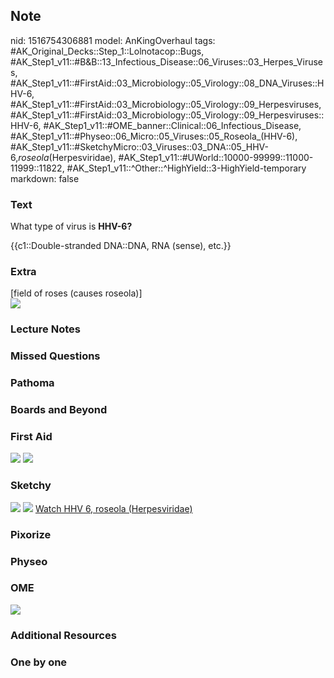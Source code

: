 ## Note
nid: 1516754306881
model: AnKingOverhaul
tags: #AK_Original_Decks::Step_1::Lolnotacop::Bugs, #AK_Step1_v11::#B&B::13_Infectious_Disease::06_Viruses::03_Herpes_Viruses, #AK_Step1_v11::#FirstAid::03_Microbiology::05_Virology::08_DNA_Viruses::HHV-6, #AK_Step1_v11::#FirstAid::03_Microbiology::05_Virology::09_Herpesviruses, #AK_Step1_v11::#FirstAid::03_Microbiology::05_Virology::09_Herpesviruses::HHV-6, #AK_Step1_v11::#OME_banner::Clinical::06_Infectious_Disease, #AK_Step1_v11::#Physeo::06_Micro::05_Viruses::05_Roseola_(HHV-6), #AK_Step1_v11::#SketchyMicro::03_Viruses::03_DNA::05_HHV-6,_roseola_(Herpesviridae), #AK_Step1_v11::#UWorld::10000-99999::11000-11999::11822, #AK_Step1_v11::^Other::^HighYield::3-HighYield-temporary
markdown: false

### Text
What type of virus is <b>HHV-6?</b>
<div>
  {{c1::Double-stranded DNA::DNA, RNA (sense), etc.}}
</div>

### Extra
<div>
  [field of roses (causes roseola)]
</div><img src="paste-70643622085091.jpg">

### Lecture Notes


### Missed Questions


### Pathoma


### Boards and Beyond


### First Aid
<img src="tmpdb_qeafu.png"> <img src="tmpoa26a77b.png">

### Sketchy
<img src="paste-354115758587905.jpg"> <img src=
"paste-55787a6fcf184f77cb699716476ef78d69d37f23.png"> <a href=
"https://dashboard.sketchy.com/study/medical/courses/medical-microbiology/units/medical-microbiology-viruses/videos/medical-microbiology-viruses-dna-viruses-hhv-6-roseola-herpesviridae?utm_source=anki&utm_medium=partnership&utm_campaign=february_update&utm_content=medical">
Watch HHV 6, roseola (Herpesviridae)</a>

### Pixorize


### Physeo


### OME
<div class="ome-widget">
  <a href=
  "https://onlinemeded.org/spa/infectious-disease?ref=anki"><img src="_OME_AnkiFlashcards_Topic_5.png"></a>
</div>

### Additional Resources


### One by one

